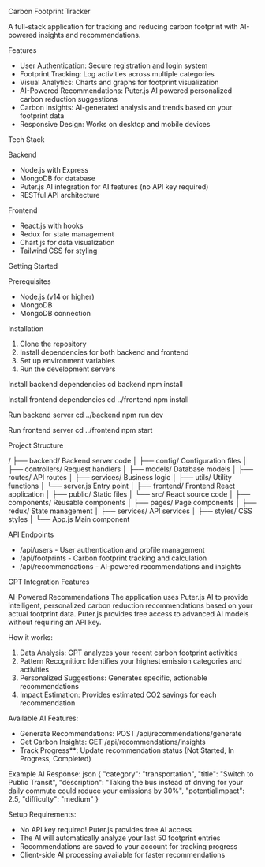 Carbon Footprint Tracker

A full-stack application for tracking and reducing carbon footprint with AI-powered insights and recommendations.

Features

- User Authentication: Secure registration and login system
- Footprint Tracking: Log activities across multiple categories
- Visual Analytics: Charts and graphs for footprint visualization
- AI-Powered Recommendations: Puter.js AI powered personalized carbon reduction suggestions
- Carbon Insights: AI-generated analysis and trends based on your footprint data
- Responsive Design: Works on desktop and mobile devices

Tech Stack

Backend
- Node.js with Express
- MongoDB for database
- Puter.js AI integration for AI features (no API key required)
- RESTful API architecture

Frontend
- React.js with hooks
- Redux for state management
- Chart.js for data visualization
- Tailwind CSS for styling

Getting Started

Prerequisites

- Node.js (v14 or higher)
- MongoDB
- MongoDB connection

Installation

1. Clone the repository
2. Install dependencies for both backend and frontend
3. Set up environment variables
4. Run the development servers


Install backend dependencies
cd backend
npm install

Install frontend dependencies
cd ../frontend
npm install

Run backend server
cd ../backend
npm run dev

Run frontend server
cd ../frontend
npm start


Project Structure

/
├── backend/              Backend server code
│   ├── config/           Configuration files
│   ├── controllers/      Request handlers
│   ├── models/           Database models
│   ├── routes/           API routes
│   ├── services/         Business logic
│   ├── utils/            Utility functions
│   └── server.js         Entry point
│
├── frontend/             Frontend React application
│   ├── public/           Static files
│   └── src/              React source code
│       ├── components/   Reusable components
│       ├── pages/        Page components
│       ├── redux/        State management
│       ├── services/     API services
│       ├── styles/       CSS styles
│       └── App.js        Main component

API Endpoints

- /api/users - User authentication and profile management
- /api/footprints - Carbon footprint tracking and calculation
- /api/recommendations - AI-powered recommendations and insights

GPT Integration Features

AI-Powered Recommendations
The application uses Puter.js AI to provide intelligent, personalized carbon reduction recommendations based on your actual footprint data. Puter.js provides free access to advanced AI models without requiring an API key.

How it works:
1. Data Analysis: GPT analyzes your recent carbon footprint activities
2. Pattern Recognition: Identifies your highest emission categories and activities
3.  Personalized Suggestions: Generates specific, actionable recommendations
4. Impact Estimation: Provides estimated CO2 savings for each recommendation

Available AI Features:
- Generate Recommendations: POST /api/recommendations/generate
- Get Carbon Insights: GET /api/recommendations/insights
- Track Progress**: Update recommendation status (Not Started, In Progress, Completed)

Example AI Response:
json
{
  "category": "transportation",
  "title": "Switch to Public Transit",
  "description": "Taking the bus instead of driving for your daily commute could reduce your emissions by 30%",
  "potentialImpact": 2.5,
  "difficulty": "medium"
}


Setup Requirements:
- No API key required! Puter.js provides free AI access
- The AI will automatically analyze your last 50 footprint entries
- Recommendations are saved to your account for tracking progress
- Client-side AI processing available for faster recommendations